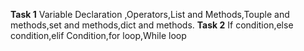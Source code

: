 **Task 1**
Variable Declaration ,Operators,List and Methods,Touple and methods,set and methods,dict and methods.
**Task 2**
If condition,else condition,elif Condition,for loop,While loop
